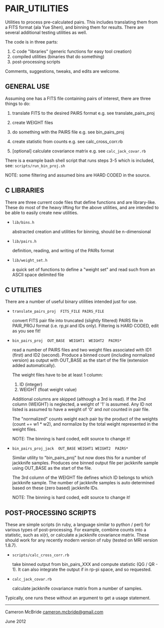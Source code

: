 PAIR_UTILITIES
==============

Utilities to process pre-calculated pairs.  This includes translating them
from a FITS format (ala Yue Shen), and binning them for results. There are
several additional testing utilities as well.

The code is in three parts:
 1. C code "libraries" (generic functions for easy tool creation)
 2. compiled utilities (binaries that do something)
 3. post-processing scripts

Comments, suggestions, tweaks, and edits are welcome.


GENERAL USE
-----------

Assuming one has a FITS file containing pairs of interest,
there are three things to do:

 1. translate FITS to the desired PAIRS format
    e.g. see translate_pairs_proj

 2. create WEIGHT files

 3. do something with the PAIRS file
    e.g. see bin_pairs_proj

 4. create statistic from counts
    e.g. see calc_cross_corr.rb

 5. [optional] calculate covariance matrix
    e.g. see `calc_jack_covar.rb`

There is a example bash shell script that runs steps 3-5 which
is included, see: `scripts/run_bin_proj.sh`

NOTE: some filtering and assumed bins are HARD CODED in the source.


C LIBRARIES
-----------

There are three current code files that define functions and are
library-like. These do most of the heavy lifting for the above utilities,
and are intended to be able to easily create new utilities.

 * `lib/bins.h`

    abstracted creation and utilities for binning, should be n-dimensional

 * `lib/pairs.h`

    definition, reading, and writing of the PAIRs format

 *  `lib/weight_set.h`

    a quick set of functions to define a "weight set" and read such
    from an ASCII space delimited file


C UTILITIES
-----------

There are a number of useful binary utilities intended just for use.

 * `translate_pairs_proj  FITS_FILE PAIRS_FILE `

    convert FITS pair file into truncated (slightly filtered)
    PAIRS file in PAIR_PROJ format (i.e. rp,pi and IDs only).
    Filtering is HARD CODED, edit as you see fit!


 * `bin_pairs_proj  OUT_BASE  WEIGHT1  WEIGHT2  PAIRS* `

    read a number of PAIRS files and two weight files associated
    with ID1 (first) and ID2 (second). Produce a binned count
    (including normalized version) as output with OUT_BASE as the
    start of the file (extension added automatically).

    The weight files have to be at least 1 column:
	1. ID (integer)
	2. WEIGHT (float weight value)

    Additional columns are skipped (although a 3rd is read). If
    the 2nd column (WEIGHT) is neglected, a weight of '1' is
    assumed.  Any ID not listed is assumed to have a weight of
    '0' and *not* counted in pair file.

    The "normalized" counts weight each pair by the product of
    the weights (count += w1 * w2), and normalize by the total
    weight represented in the weight files.

    NOTE: The binning is hard coded, edit source to change it!


 * `bin_pairs_proj_jack  OUT_BASE WEIGHT1 WEIGHT2  PAIRS* `

    Similar utility to "bin_pairs_proj" but now does this for
    a number of jackknife samples.  Produces one binned output file
    per jackknife sample using OUT_BASE as the start of the file.

    The 3rd column of the WEIGHT file defines which ID belongs
    to which jackknife sample.  The number of jackknife samples
    is auto determined based on these (zero based) jackknife IDs.

    NOTE: The binning is hard coded, edit source to change it!


POST-PROCESSING SCRIPTS
-----------------------

These are simple scripts (in ruby, a language similar to python / perl)
for various types of post-processing.  For example, combine counts
into a statistic, such as xi(r), or calculate a jackknife covariance
matrix. These should work for any recently modern version of ruby
(tested on MRI version 1.8.7).

 * `scripts/calc_cross_corr.rb`

    take binned output from bin_pairs_XXX and compute
    statistic (QG / QR - 1).  It can also integrate the
    output if in rp-pi space, and so requested.

 *  `calc_jack_covar.rb`

    calculate jackknife covariance matrix from a number of samples.

Typically, one runs these without an argument to get a usage statement.


---

Cameron McBride 
cameron.mcbride@gmail.com

June 2012
